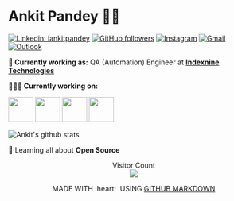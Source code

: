 # Ankit Pandey 👨‍💻

[![Linkedin: iankitpandey](https://img.shields.io/badge/-iankitpandey-blue?style=flat-square&logo=Linkedin&logoColor=white&link=https://www.linkedin.com/in/iankitpandey/)](https://www.linkedin.com/in/iankitpandey/)
[![GitHub followers](https://img.shields.io/github/followers/ankit2web.svg?style=social&label=Follow&maxAge=2592000)](https://github.com/ankit2web?tab=followers)
[![Instagram](https://img.shields.io/badge/-Instagram-c13584?style=flat&labelColor=c13584&logo=instagram&logoColor=white)](https://www.instagram.com/asli_anki/)
[![Gmail](https://img.shields.io/badge/-Gmail-c14438?style=flat&logo=Gmail&logoColor=white)](mailto:ankitpandey.ap273@gmail.com)
[![Outlook](https://img.shields.io/badge/-Outlook-0078D4?style=flat&logo=Microsoft-Outlook&logoColor=white)](mailto:ankit2web@outlook.com)

**💼 Currently working as:** QA (Automation) Engineer at <a href="https://www.indexnine.com/" target="_blank"><b>Indexnine Technologies</b></a>

**👨🏻‍💻 Currently working on:** 

<code><a href="https://robotframework.org/" target="_blank"><img height="50" src="https://raw.githubusercontent.com/robotframework/visual-identity/master/logo/robot-framework.svg"></a></code>
<code><a href="https://www.selenium.dev/" target="_blank"><img height="50" src="https://selenium.dev/images/selenium_logo_square_green.png"></a></code>
<code><a href="https://www.postman.com/" target="_blank"><img height="50" src="https://user-images.githubusercontent.com/2676579/34940598-17cc20f0-f9be-11e7-8c6d-f0190d502d64.png"></a></code>
<code><a href="https://jmeter.apache.org/" target="_blank"><img height="50" src="https://svn.apache.org/repos/asf/jmeter/trunk/docs/images/jmeter_square.svg"></a></code>

![Ankit's github stats](https://github-readme-stats.vercel.app/api?username=ankit2web&show_icons=true&line_height=30&theme=tokyonight)

🌱 Learning all about **Open Source**

<p align="center"> 
  Visitor Count<br>
  <img src="https://profile-counter.glitch.me/ankit2web/count.svg" />
</p>

<p align="center">
  MADE WITH :heart: &nbsp;USING <a href="https://github.com/github/markup">GITHUB MARKDOWN</a>
</p>
